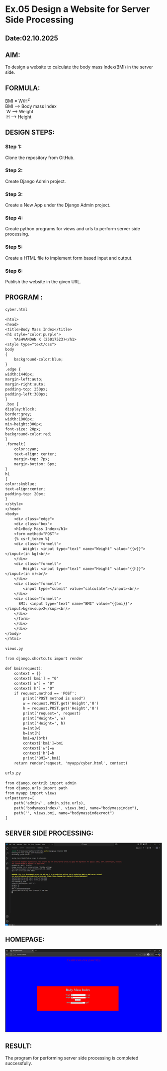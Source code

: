 # Ex.05 Design a Website for Server Side Processing
## Date:02.10.2025

## AIM:
 To design a website to calculate the body mass Index(BMI) in the server side. 


## FORMULA:
BMI = W/H<sup>2</sup>
<br> BMI --> Body mass Index
<br> W --> Weight
<br> H --> Height

## DESIGN STEPS:

### Step 1:
Clone the repository from GitHub.

### Step 2:
Create Django Admin project.

### Step 3:
Create a New App under the Django Admin project.

### Step 4:
Create python programs for views and urls to perform server side processing.

### Step 5:
Create a HTML file to implement form based input and output.

### Step 6:
Publish the website in the given URL.

## PROGRAM :
```
cyber.html

<html>
<head>
<title>Body Mass Index</title>
<h1 style="color:purple">
    YASHVANDAN K (25017523)</h1>
<style type="text/css">
body
{
    background-color:blue;
}
.edge {
width:1440px;
margin-left:auto;
margin-right:auto;
padding-top: 250px;
padding-left:300px;
}
.box {
display:block;
border:grey;
width:1000px;
min-height:300px;
font-size: 20px; 
background-color:red;
}
.formelt{ 
    color:cyan; 
    text-align: center; 
    margin-top: 7px; 
    margin-bottom: 6px;
}
h1
{
color:skyblue;
text-align:center;
padding-top: 20px;
}    
</style>
</head>
<body>
    <div class="edge">
    <div class="box">
    <h1>Body Mass Index</h1>
    <form method="POST">
    {% csrf_token %}
    <div class="formelt">
        Weight: <input type="text" name="Weight" value="{{w}}"></input>(in kg)<br/>
    </div>
    <div class="formelt">
        Height: <input type="text" name="Height" value="{{h}}"></input>(in m)<br/>
    </div>
    <div class="formelt">
        <input type="submit" value="calculate"></input><br/>
    </div>
    <div class="formelt">
      BMI: <input type="text" name="BMI" value="{{bmi}}"></input>kg/m<sup>2</sup><br/>
    </div>
    </form>
    </div>
    </div>
</body>
</html>

views.py

from django.shortcuts import render

def bmi(request):
    context = {}
    context['bmi'] = "0"
    context['w'] = "0"
    context['h'] = "0"
    if request.method == 'POST':
        print("POST method is used")
        w = request.POST.get('Weight','0')
        h = request.POST.get('Height','0')
        print('request=', request)
        print('Weight=', w)
        print('Height=', h)
        a=int(w)
        b=int(h)
        bmi=a/(b*b)
        context['bmi']=bmi
        context['w']=w
        context['h']=h
        print('BMI=',bmi)
    return render(request, 'myapp/cyber.html', context)

urls.py

from django.contrib import admin
from django.urls import path
from myapp import views
urlpatterns=[
    path('admin/', admin.site.urls),
    path('bodymassindex/', views.bmi, name="bodymassindex"),
    path('', views.bmi, name="bodymassindexroot")
]

```

## SERVER SIDE PROCESSING:
![alt text](<Screenshot 2025-10-02 141735.png>)

## HOMEPAGE:
![alt text](<Screenshot 2025-10-02 141432.png>)

## RESULT:
The program for performing server side processing is completed successfully.
